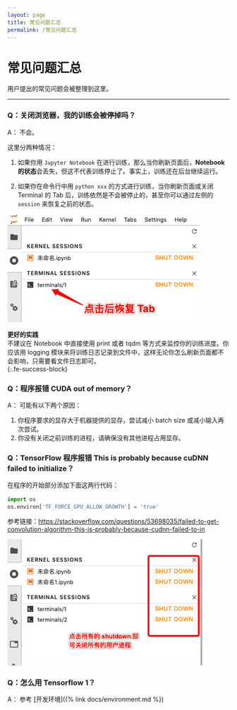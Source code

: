 ```yaml
---
layout: page
title: 常见问题汇总
permalink: /常见问题汇总
---
```


# 常见问题汇总

用户提出的常见问题会被整理到这里。

------

### Q：关闭浏览器，我的训练会被停掉吗？

A： 不会。

这里分两种情况：

1. 如果你用 `Jupyter Notebook` 在进行训练，那么当你刷新页面后，**Notebook 的状态**会丢失，但这不代表训练停止了。事实上，训练还在后台继续运行。

2. 如果你在命令行中用 `python xxx` 的方式进行训练，当你刷新页面或关闭 Terminal 的 Tab 后，训练依然是不会被停止的，甚至你可以通过左侧的 `session` 来恢复之前的状态。

![](/asset/session-terminal-recovery.png)

<div>
<div><strong>更好的实践</strong></div><div>不建议在 Notebook 中直接使用 print 或者 tqdm 等方式来监控你的训练进度。你应该用 logging 模块来将训练日志记录到文件中，这样无论你怎么刷新页面都不会影响，只需要看文件日志即可。</div>
</div>
{:.fe-success-block}

### Q：程序报错 CUDA out of memory？

A： 可能有以下两个原因：

1. 你程序要求的显存大于机器提供的显存，尝试减小 batch size 或减小输入再次尝试。
2. 你没有关闭之前训练的进程，请确保没有其他进程占用显存。

### Q：TensorFlow 程序报错 This is probably because cuDNN failed to initialize？

在程序的开始部分添加下面这两行代码：

```python
import os
os.environ['TF_FORCE_GPU_ALLOW_GROWTH'] = 'true'
```

参考链接：https://stackoverflow.com/questions/53698035/failed-to-get-convolution-algorithm-this-is-probably-because-cudnn-failed-to-in

![](/asset/shutdown.png)

### Q：怎么用 Tensorflow 1？

A： 参考 [开发环境]({% link docs/environment.md %})
